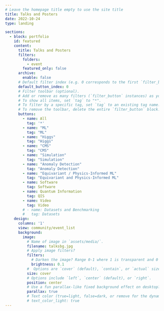 ```yaml
---
# Leave the homepage title empty to use the site title
title: Talks and Posters
date: 2022-10-24
type: landing

sections:
  - block: portfolio
    id: featured
    content:
      title: Talks and Posters
      filters:
        folders:
          - event
        featured_only: false
      archive:
        enable: false
      # Default filter index (e.g. 0 corresponds to the first `filter_button` instance below).
      default_button_index: 0
      # Filter toolbar (optional).
      # Add or remove as many filters (`filter_button` instances) as you like.
      # To show all items, set `tag` to "*".
      # To filter by a specific tag, set `tag` to an existing tag name.
      # To remove the toolbar, delete the entire `filter_button` block.
      buttons:
        - name: All
          tag: '*'
        - name: "ML"
          tag: "ML"
        - name: "Higgs"
          tag: "Higgs"
        - name: "CMS"
          tag: "CMS"
        - name: "Simulation"
          tag: "Simulation"
        - name: "Anomaly Detection"
          tag: "Anomaly Detection"
        - name: "Equivariant / Physics-Informed ML"
          tag: "Equivariant and Physics-Informed ML"
        - name: Software
          tag: Software
        - name: Quantum Information
          tag: QIS
        - name: Video
          tag: Video
        # - name: Datasets and Benchmarking
        #   tag: Datasets
    design:
      columns: '1'
      view: community/event_list
      background:
        image: 
          # Name of image in `assets/media/`.
          filename: talksbg.jpg
          # Apply image filters?
          filters:
            # Darken the image? Range 0-1 where 1 is transparent and 0 is opaque.
            brightness: 0.1
          #  Options are `cover` (default), `contain`, or `actual` size.
          size: cover
          # Options include `left`, `center` (default), or `right`.
          position: center
          # Use a fun parallax-like fixed background effect on desktop? true/false
          parallax: true
          # Text color (true=light, false=dark, or remove for the dynamic theme color).
          # text_color_light: true
---
```

